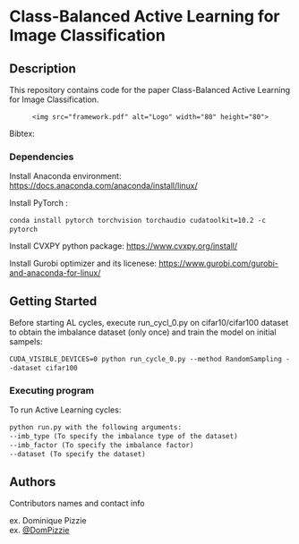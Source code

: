 # Class-Balanced Active Learning for Image Classification

## Description

This repository contains code for the paper Class-Balanced Active Learning for Image Classification.

<div align="center">
  
    <img src="framework.pdf" alt="Logo" width="80" height="80">
</div>  
Bibtex:

### Dependencies
Install Anaconda environment:
https://docs.anaconda.com/anaconda/install/linux/

Install PyTorch :
```
conda install pytorch torchvision torchaudio cudatoolkit=10.2 -c pytorch
```
Install CVXPY python package:
https://www.cvxpy.org/install/

Install Gurobi optimizer and its licenese: 
https://www.gurobi.com/gurobi-and-anaconda-for-linux/


## Getting Started

Before starting AL cycles, execute run_cycl_0.py on cifar10/cifar100 dataset to obtain the imbalance dataset (only once) and train the model on initial sampels:
```
CUDA_VISIBLE_DEVICES=0 python run_cycle_0.py --method RandomSampling --dataset cifar100
```
### Executing program
To run Active Learning cycles:
```
python run.py with the following arguments:
--imb_type (To specify the imbalance type of the dataset)
--imb_factor (To specify the imbalance factor)
--dataset (To specify the dataset)
```

## Authors

Contributors names and contact info

ex. Dominique Pizzie  
ex. [@DomPizzie](https://twitter.com/dompizzie)
